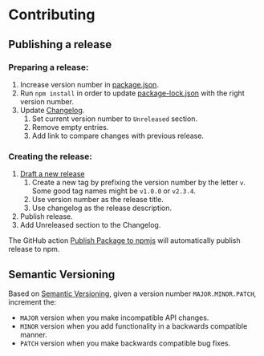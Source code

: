 # Contributing

## Publishing a release

### Preparing a release:

1. Increase version number in [package.json](package.json).
2. Run `npm install` in order to update [package-lock.json](package-lock.json) with the right version number.
3. Update [Changelog](CHANGELOG.md).
   1. Set current version number to `Unreleased` section.
   2. Remove empty entries.
   3. Add link to compare changes with previous release.

### Creating the release:

1. [Draft a new release](https://github.com/Smartesting/flaky-test-detector/releases/new)
   1. Create a new tag by prefixing the version number by the letter `v`. Some good tag names might be `v1.0.0` or
      `v2.3.4`.
   2. Use version number as the release title.
   3. Use changelog as the release description.
2. Publish release.
3. Add Unreleased section to the Changelog.

The GitHub action [Publish Package to npmjs](.github/workflows/npm-publish.yml) will automatically publish release to
npm.

## Semantic Versioning

Based on [Semantic Versioning](https://semver.org/spec/v2.0.0.html), given a version number `MAJOR.MINOR.PATCH`,
increment
the:

- `MAJOR` version when you make incompatible API changes.
- `MINOR` version when you add functionality in a backwards compatible manner.
- `PATCH` version when you make backwards compatible bug fixes.
